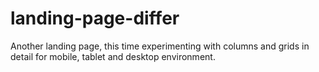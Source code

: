 # landing-page-differ
Another landing page, this time experimenting with columns and grids in detail for mobile, tablet and desktop environment.
